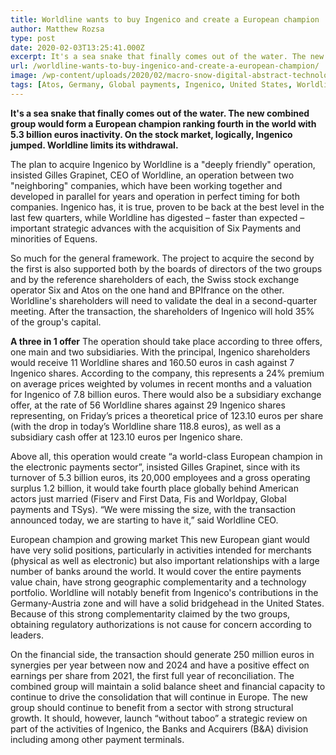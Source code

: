 ```yaml
---
title: Worldline wants to buy Ingenico and create a European champion
author: Matthew Rozsa
type: post
date: 2020-02-03T13:25:41.000Z
excerpt: It's a sea snake that finally comes out of the water. The new combined group would form a European champion ranking fourth in the world with 5.3 billion euros inactivity.
url: /worldline-wants-to-buy-ingenico-and-create-a-european-champion/
image: /wp-content/uploads/2020/02/macro-snow-digital-abstract-technology.jpg
tags: [Atos, Germany, Global payments, Ingenico, United States, Worldline]
---
```


**It's a sea snake that finally comes out of the water. The new combined group would form a European champion ranking fourth in the world with 5.3 billion euros inactivity. On the stock market, logically, Ingenico jumped. Worldline limits its withdrawal.**

The plan to acquire Ingenico by Worldline is a "deeply friendly" operation, insisted Gilles Grapinet, CEO of Worldline, an operation between two "neighboring" companies, which have been working together and developed in parallel for years and operation in perfect timing for both companies. Ingenico has, it is true, proven to be back at the best level in the last few quarters, while Worldline has digested – faster than expected – important strategic advances with the acquisition of Six Payments and minorities of Equens.

So much for the general framework. The project to acquire the second by the first is also supported both by the boards of directors of the two groups and by the reference shareholders of each, the Swiss stock exchange operator Six and Atos on the one hand and BPIfrance on the other. Worldline's shareholders will need to validate the deal in a second-quarter meeting. After the transaction, the shareholders of Ingenico will hold 35% of the group's capital.

**A three in 1 offer**
The operation should take place according to three offers, one main and two subsidiaries. With the principal, Ingenico shareholders would receive 11 Worldline shares and 160.50 euros in cash against 7 Ingenico shares. According to the company, this represents a 24% premium on average prices weighted by volumes in recent months and a valuation for Ingenico of 7.8 billion euros. There would also be a subsidiary exchange offer, at the rate of 56 Worldline shares against 29 Ingenico shares representing, on Friday’s prices a theoretical price of 123.10 euros per share (with the drop in today’s Worldline share 118.8 euros), as well as a subsidiary cash offer at 123.10 euros per Ingenico share.

Above all, this operation would create “a world-class European champion in the electronic payments sector”, insisted Gilles Grapinet, since with its turnover of 5.3 billion euros, its 20,000 employees and a gross operating surplus 1.2 billion, it would take fourth place globally behind American actors just married (Fiserv and First Data, Fis and Worldpay, Global payments and TSys). “We were missing the size, with the transaction announced today, we are starting to have it,” said Worldline CEO.

European champion and growing market
This new European giant would have very solid positions, particularly in activities intended for merchants (physical as well as electronic) but also important relationships with a large number of banks around the world. It would cover the entire payments value chain, have strong geographic complementarity and a technology portfolio. Worldline will notably benefit from Ingenico's contributions in the Germany-Austria zone and will have a solid bridgehead in the United States. Because of this strong complementarity claimed by the two groups, obtaining regulatory authorizations is not cause for concern according to leaders.

On the financial side, the transaction should generate 250 million euros in synergies per year between now and 2024 and have a positive effect on earnings per share from 2021, the first full year of reconciliation. The combined group will maintain a solid balance sheet and financial capacity to continue to drive the consolidation that will continue in Europe. The new group should continue to benefit from a sector with strong structural growth. It should, however, launch “without taboo” a strategic review on part of the activities of Ingenico, the Banks and Acquirers (B&A) division including among other payment terminals.
